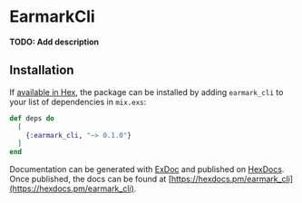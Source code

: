 # EarmarkCli

**TODO: Add description**

## Installation

If [available in Hex](https://hex.pm/docs/publish), the package can be installed
by adding `earmark_cli` to your list of dependencies in `mix.exs`:

```elixir
def deps do
  [
    {:earmark_cli, "~> 0.1.0"}
  ]
end
```

Documentation can be generated with [ExDoc](https://github.com/elixir-lang/ex_doc)
and published on [HexDocs](https://hexdocs.pm). Once published, the docs can
be found at [https://hexdocs.pm/earmark_cli](https://hexdocs.pm/earmark_cli).

